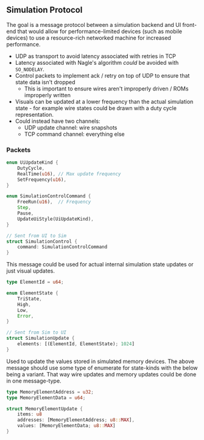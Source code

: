 ## Simulation Protocol

The goal is a message protocol between a simulation backend and UI front-end that would allow for performance-limited devices (such as mobile devices) to use a resource-rich networked machine for increased performance.

- UDP as transport to avoid latency associated with retries in TCP
- Latency associated with Nagle's algorithm *could* be avoided with `SO_NODELAY`.
- Control packets to implement ack / retry on top of UDP to ensure that state data isn't dropped
    - This is important to ensure wires aren't improperly driven / ROMs improperly written
- Visuals can be updated at a lower frequency than the actual simulation state - for example wire states could be drawn with a duty cycle representation.
- Could instead have two channels:
    - UDP update channel: wire snapshots
    - TCP command channel: everything else

### Packets
```rs
enum UiUpdateKind {
    DutyCycle,
    RealTime(u16), // Max update frequency
    SetFrequency(u16),
}

enum SimulationControlCommand {
    FreeRun(u16),  // Frequency
    Step,
    Pause,
    UpdateUiStyle(UiUpdateKind),
}

// Sent from UI to Sim
struct SimulationControl {
    command: SimulationControlCommand
}
```

This message could be used for actual internal simulation state updates or just visual updates.
```rs
type ElementId = u64;

enum ElementState {
    TriState,
    High,
    Low,
    Error,
}

// Sent from Sim to UI
struct SimulationUpdate {
    elements: [(ElementId, ElementState); 1024]
}
```

Used to update the values stored in simulated memory devices. The above message should use some type of enumerate for state-kinds with the below being a variant. That way wire updates and memory updates could be done in one message-type.
```rs
type MemoryElementAddress = u32;
type MemoryElementData = u64;

struct MemoryElementUpdate {
    items: u8
    addresses: [MemoryElementAddress; u8::MAX],
    values: [MemoryElementData; u8::MAX]
}
```
